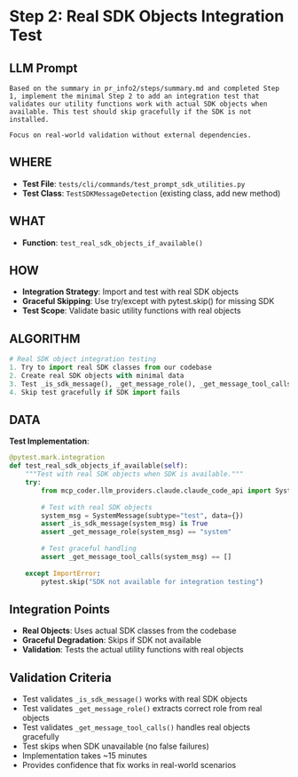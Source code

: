 # Step 2: Real SDK Objects Integration Test

## LLM Prompt
```
Based on the summary in pr_info2/steps/summary.md and completed Step 1, implement the minimal Step 2 to add an integration test that validates our utility functions work with actual SDK objects when available. This test should skip gracefully if the SDK is not installed.

Focus on real-world validation without external dependencies.
```

## WHERE
- **Test File**: `tests/cli/commands/test_prompt_sdk_utilities.py`
- **Test Class**: `TestSDKMessageDetection` (existing class, add new method)

## WHAT
- **Function**: `test_real_sdk_objects_if_available()`

## HOW
- **Integration Strategy**: Import and test with real SDK objects
- **Graceful Skipping**: Use try/except with pytest.skip() for missing SDK
- **Test Scope**: Validate basic utility functions with real objects

## ALGORITHM
```python
# Real SDK object integration testing
1. Try to import real SDK classes from our codebase
2. Create real SDK objects with minimal data
3. Test _is_sdk_message(), _get_message_role(), _get_message_tool_calls()
4. Skip test gracefully if SDK import fails
```

## DATA
**Test Implementation**:
```python
@pytest.mark.integration
def test_real_sdk_objects_if_available(self):
    """Test with real SDK objects when SDK is available."""
    try:
        from mcp_coder.llm_providers.claude.claude_code_api import SystemMessage, AssistantMessage
        
        # Test with real SDK objects
        system_msg = SystemMessage(subtype="test", data={})
        assert _is_sdk_message(system_msg) is True
        assert _get_message_role(system_msg) == "system"
        
        # Test graceful handling
        assert _get_message_tool_calls(system_msg) == []
        
    except ImportError:
        pytest.skip("SDK not available for integration testing")
```

## Integration Points
- **Real Objects**: Uses actual SDK classes from the codebase
- **Graceful Degradation**: Skips if SDK not available
- **Validation**: Tests the actual utility functions with real objects

## Validation Criteria
- Test validates `_is_sdk_message()` works with real SDK objects
- Test validates `_get_message_role()` extracts correct role from real objects
- Test validates `_get_message_tool_calls()` handles real objects gracefully
- Test skips when SDK unavailable (no false failures)
- Implementation takes ~15 minutes
- Provides confidence that fix works in real-world scenarios

